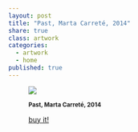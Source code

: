 ```yaml
---
layout: post
title: "Past, Marta Carreté, 2014"
share: true
class: artwork
categories:
  - artwork
  - home
published: true
---
```


<figure class="text-center">
	<img src="http://www.inpocketart.com/wp-content/uploads/2014/05/past-watermark.jpg">
	<figcaption>
		<p><small><strong>Past, Marta Carreté, 2014</strong></small></p>
		<p><a href="http://www.inpocketart.com/product/past-marta-carrate-2014/" class="btn btn-primary btn-lg"><i class="fa fa-credit-card"></i> buy it!</a></p>
	</figcaption>
</figure>